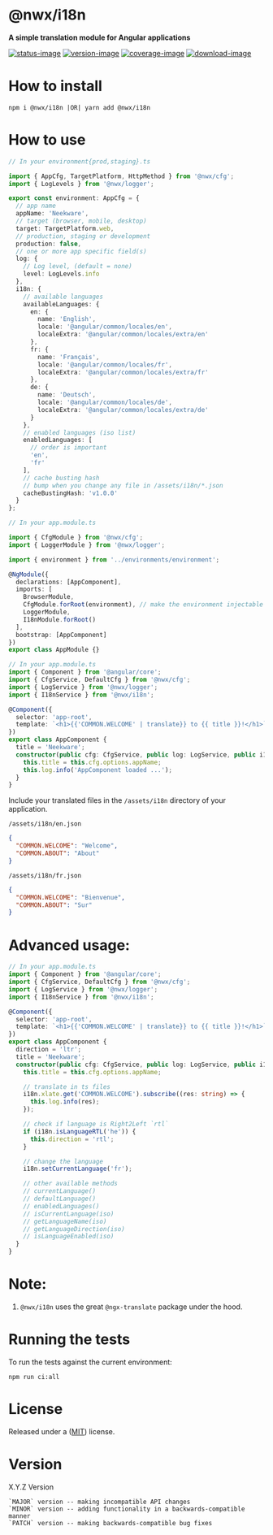 # @nwx/i18n

**A simple translation module for Angular applications**

[![status-image]][status-link]
[![version-image]][version-link]
[![coverage-image]][coverage-link]
[![download-image]][download-link]

# How to install

    npm i @nwx/i18n |OR| yarn add @nwx/i18n

# How to use

```typescript
// In your environment{prod,staging}.ts

import { AppCfg, TargetPlatform, HttpMethod } from '@nwx/cfg';
import { LogLevels } from '@nwx/logger';

export const environment: AppCfg = {
  // app name
  appName: 'Neekware',
  // target (browser, mobile, desktop)
  target: TargetPlatform.web,
  // production, staging or development
  production: false,
  // one or more app specific field(s)
  log: {
    // Log level, (default = none)
    level: LogLevels.info
  },
  i18n: {
    // available languages
    availableLanguages: {
      en: {
        name: 'English',
        locale: '@angular/common/locales/en',
        localeExtra: '@angular/common/locales/extra/en'
      },
      fr: {
        name: 'Français',
        locale: '@angular/common/locales/fr',
        localeExtra: '@angular/common/locales/extra/fr'
      },
      de: {
        name: 'Deutsch',
        locale: '@angular/common/locales/de',
        localeExtra: '@angular/common/locales/extra/de'
      }
    },
    // enabled languages (iso list)
    enabledLanguages: [
      // order is important
      'en',
      'fr'
    ],
    // cache busting hash
    // bump when you change any file in /assets/i18n/*.json
    cacheBustingHash: 'v1.0.0'
  }
};
```

```typescript
// In your app.module.ts

import { CfgModule } from '@nwx/cfg';
import { LoggerModule } from '@nwx/logger';

import { environment } from '../environments/environment';

@NgModule({
  declarations: [AppComponent],
  imports: [
    BrowserModule,
    CfgModule.forRoot(environment), // make the environment injectable
    LoggerModule,
    I18nModule.forRoot()
  ],
  bootstrap: [AppComponent]
})
export class AppModule {}
```

```typescript
// In your app.module.ts
import { Component } from '@angular/core';
import { CfgService, DefaultCfg } from '@nwx/cfg';
import { LogService } from '@nwx/logger';
import { I18nService } from '@nwx/i18n';

@Component({
  selector: 'app-root',
  template: `<h1>{{'COMMON.WELCOME' | translate}} to {{ title }}!</h1>`
})
export class AppComponent {
  title = 'Neekware';
  constructor(public cfg: CfgService, public log: LogService, public i18n: I18nService) {
    this.title = this.cfg.options.appName;
    this.log.info('AppComponent loaded ...');
  }
}
```

Include your translated files in the `/assets/i18n` directory of your application.

`/assets/i18n/en.json`

```json
{
  "COMMON.WELCOME": "Welcome",
  "COMMON.ABOUT": "About"
}
```

`/assets/i18n/fr.json`

```json
{
  "COMMON.WELCOME": "Bienvenue",
  "COMMON.ABOUT": "Sur"
}
```

# Advanced usage:

```typescript
// In your app.module.ts
import { Component } from '@angular/core';
import { CfgService, DefaultCfg } from '@nwx/cfg';
import { LogService } from '@nwx/logger';
import { I18nService } from '@nwx/i18n';

@Component({
  selector: 'app-root',
  template: `<h1>{{'COMMON.WELCOME' | translate}} to {{ title }}!</h1>`
})
export class AppComponent {
  direction = 'ltr';
  title = 'Neekware';
  constructor(public cfg: CfgService, public log: LogService, public i18n: I18nService) {
    this.title = this.cfg.options.appName;

    // translate in ts files
    i18n.xlate.get('COMMON.WELCOME').subscribe((res: string) => {
      this.log.info(res);
    });

    // check if language is Right2Left `rtl`
    if (i18n.isLanguageRTL('he')) {
      this.direction = 'rtl';
    }

    // change the language
    i18n.setCurrentLanguage('fr');

    // other available methods
    // currentLanguage()
    // defaultLanguage()
    // enabledLanguages()
    // isCurrentLanguage(iso)
    // getLanguageName(iso)
    // getLanguageDirection(iso)
    // isLanguageEnabled(iso)
  }
}
```

# Note:

1.  `@nwx/i18n` uses the great `@ngx-translate` package under the hood.

# Running the tests

To run the tests against the current environment:

    npm run ci:all

# License

Released under a ([MIT](https://github.com/neekware/nwx-i18n/blob/master/LICENSE)) license.

# Version

X.Y.Z Version

    `MAJOR` version -- making incompatible API changes
    `MINOR` version -- adding functionality in a backwards-compatible manner
    `PATCH` version -- making backwards-compatible bug fixes

[status-image]: https://secure.travis-ci.org/neekware/nwx-i18n.png?branch=master
[status-link]: http://travis-ci.org/neekware/nwx-i18n?branch=master
[version-image]: https://img.shields.io/npm/v/@nwx/i18n.svg
[version-link]: https://www.npmjs.com/package/@nwx/i18n
[coverage-image]: https://coveralls.io/repos/neekware/nwx-i18n/badge.svg
[coverage-link]: https://coveralls.io/r/neekware/nwx-i18n
[download-image]: https://img.shields.io/npm/dm/@nwx/i18n.svg
[download-link]: https://www.npmjs.com/package/@nwx/i18n
